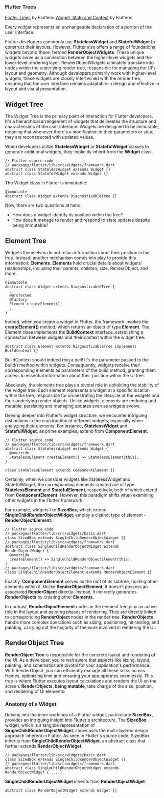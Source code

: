 ### Flutter Trees

[Flutter Trees](https://www.flutteris.com/blog/en/flutter-internals?ref=plugfox.dev) by Flutteris
[Widget, State and Context](https://www.flutteris.com/blog/en/widget-state-context-inheritedwidget?ref=plugfox.dev) by Flutteris

Every widget represents an unchangeable declaration of a portion of the user interface.

Flutter developers commonly use **StatelessWidget** and **StatefulWidget** to construct their layouts.
However, Flutter also offers a range of foundational widgets beyond these, termed **RenderObjectWidgets**.
These unique widgets serve as a connection between the higher-level widgets and the lower-level rendering layer.
RenderObjectWidgets ultimately translate into nodes within the underlying render tree, responsible for managing the UI's layout and geometry.
Although developers primarily work with higher-level widgets, these widgets are closely intertwined with the render tree, ensuring that the user interface remains adaptable in design and effective in layout and visual presentation.

## Widget Tree
The Widget Tree is the primary point of interaction for Flutter developers. 
It's a hierarchical arrangement of widgets that delineates the structure and characteristics of the user interface. 
Widgets are designed to be immutable, meaning that whenever there's a modification in their parameters or state, they are reconstructed with updated values.

When developers utilize **StatelessWidget** or **StatefulWidget** classes to generate additional widgets, they implicitly inherit from the **Widget** class.
```
// Flutter source code
// packages/flutter/lib/src/widgets/framework.dart
abstract class StatelessWidget extends Widget {}
abstract class StatefulWidget extends Widget {}
```

The Widget class in Flutter is immutable:
```
@immutable
abstract class Widget extends DiagnosticableTree {}
```
Now, there are two questions at hand: 
- How does a widget identify its position within the tree? 
- How does it manage to render and respond to state updates despite being immutable?

## Element Tree
Widgets themselves do not retain information about their position in the tree. 
Instead, another mechanism comes into play to provide this information: **Elements**.
**Elements** hold crucial details about widgets' relationships, including their parents, children, size, RenderObject, and more.
```
@immutable
abstract class Widget extends DiagnosticableTree {
  ...
  @protected
  @factory
  Element createElement();
  ...
}
```
Indeed, when you create a widget in Flutter, the framework invokes the **createElement()** method, which returns an object of type **Element**. 
The Element class implements the **BuildContext** interface, establishing a connection between widgets and their context within the widget tree.
```
abstract class Element extends DiagnosticableTree implements BuildContext {}
```
BuildContext should indeed ring a bell! 
It's the parameter passed to the build() method within widgets. 
Consequently, widgets receive their corresponding elements as parameters of the build method, granting them access to essential information about their position within the UI tree.

Absolutely, the elements tree plays a pivotal role in upholding the stability of the widget tree. Each element represents a widget at a specific location within the tree, responsible for orchestrating the lifecycle of the widgets and their underlying render objects. Unlike widgets, elements are enduring and mutable, persisting and managing updates even as widgets evolve.

Delving deeper into Flutter's widget structure, we encounter intriguing distinctions in the construction of different widgets, especially when analyzing their elements. 
For instance, **StatelessWidget** and **StatefulWidget**, as prime examples, extend from **ComponentElement**.
```
// Flutter source code
// packages/flutter/lib/src/widgets/framework.dart
abstract class StatelessWidget extends Widget {
  @override
  StatelessElement createElement() => StatelessElement(this);
}

class StatelessElement extends ComponentElement {}
```
Certainly, when we consider widgets like StatelessWidget and StatefulWidget, the corresponding elements created are of type **StatelessElement** and **StatefulElement**, respectively, both of which extend from **ComponentElement**. 
However, this paradigm shifts when examining other widgets in the Flutter framework. 

For example, widgets like **SizedBox**, which extend **SingleChildRenderObjectWidget**, employ a distinct type of element - **RenderObjectElement**.
```
// Flutter source code
// packages/flutter/lib/src/widgets/basic.dart
class SizedBox extends SingleChildRenderObjectWidget {}
// packages/flutter/lib/src/widgets/framework.dart
abstract class SingleChildRenderObjectWidget extends RenderObjectWidget {
  @override
  createElement() => SingleChildRenderObjectElement(this);
}
// packages/flutter/lib/src/widgets/framework.dart
class SingleChildRenderObjectElement extends RenderObjectElement {}
```
Exactly, **ComponentElement** serves as the root of its subtree, hosting other elements within it. 
Unlike **RenderObjectElement**, it doesn't possess an associated **RenderObject** directly. 
Instead, it indirectly generates **RenderObjects** by creating other **Elements**.

In contrast, **RenderObjectElement** nodes in the element tree play an active role in the layout and painting phases of rendering. 
They are directly linked to corresponding **RenderObject** nodes in the render tree.
**RenderObjects** handle more complex operations such as sizing, positioning, hit-testing, and painting, carrying out the majority of the work involved in rendering the UI.

## RenderObject Tree
**RenderObject Tree** is responsible for the concrete layout and rendering of the UI. 
As a developer, you're well aware that aspects like sizing, layout, painting, and schematics are pivotal for your application's performance. 
With RenderObject, you can efficiently manage all these tasks across frames, optimizing time and ensuring your app operates seamlessly. 
This tree is where Flutter executes layout calculations and renders the UI on the screen.
**RenderObjects, being mutable**, take charge of the size, position, and rendering of UI elements.


### Anatomy of a Widget
Delving into the inner workings of a Flutter widget, particularly **SizedBox**, provides an intriguing insight into Flutter's architecture. 
The **SizedBox** widget, which is a tangible representation of **SingleChildRenderObjectWidget**, showcases the multi-layered design approach inherent in Flutter. 
As seen in Flutter's source code, SizedBox inherits from **SingleChildRenderObjectWidget**, an abstract class that further extends **RenderObjectWidget**.
```
// packages/flutter/lib/src/widgets/basic.dart
class SizedBox extends SingleChildRenderObjectWidget {}
// packages/flutter/lib/src/widgets/framework.dart
abstract class SingleChildRenderObjectWidget extends RenderObjectWidget { ... }
```

**SingleChildRenderObjectWidget** inherits from **RenderObjectWidget**:
```
abstract class RenderObjectWidget extends Widget {}
```





